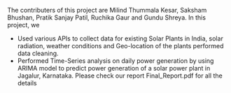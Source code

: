 The contributers of this project are Milind Thummala Kesar, Saksham Bhushan, Pratik Sanjay Patil, Ruchika Gaur and Gundu Shreya.
In this project, we
- Used various APIs to collect data for existing Solar Plants in India, solar radiation, weather conditions and Geo-location of the plants performed data cleaning.
- Performed Time-Series analysis on daily power generation by using ARIMA model to predict power generation of a solar power plant in Jagalur, Karnataka.
Please check our report Final_Report.pdf for all the details

